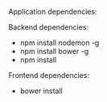 Application dependencies:

Backend dependencies:
- npm install nodemon -g
- npm install bower -g
- npm install

Frontend dependencies:
- bower install
